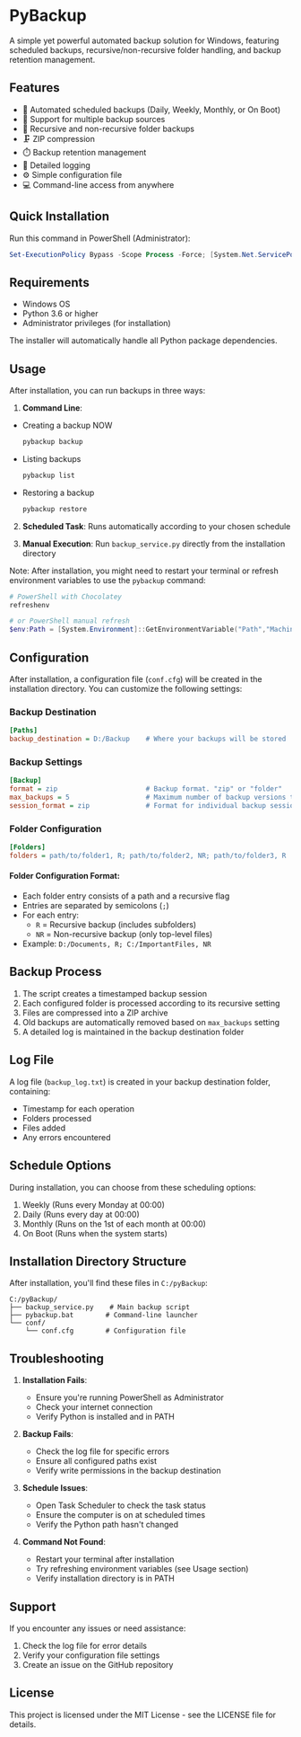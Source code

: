 # PyBackup

A simple yet powerful automated backup solution for Windows, featuring scheduled backups, recursive/non-recursive folder handling, and backup retention management.

## Features

- 🔄 Automated scheduled backups (Daily, Weekly, Monthly, or On Boot)
- 📁 Support for multiple backup sources
- 🌲 Recursive and non-recursive folder backups
- 🗜️ ZIP compression
- ⏱️ Backup retention management
- 📝 Detailed logging
- ⚙️ Simple configuration file
- 💻 Command-line access from anywhere

## Quick Installation

Run this command in PowerShell (Administrator):
```powershell
Set-ExecutionPolicy Bypass -Scope Process -Force; [System.Net.ServicePointManager]::SecurityProtocol = [System.Net.ServicePointManager]::SecurityProtocol -bor 3072; Invoke-WebRequest 'https://raw.githubusercontent.com/voidshaman/pyBackup/refs/heads/main/install.py' -OutFile "$env:TEMP\install.py"; python "$env:TEMP\install.py"
```

## Requirements

- Windows OS
- Python 3.6 or higher
- Administrator privileges (for installation)

The installer will automatically handle all Python package dependencies.

## Usage

After installation, you can run backups in three ways:

1. **Command Line**: 
- Creating a backup NOW
   ```bash
   pybackup backup
   ```
- Listing backups
   ```bash
   pybackup list
   ```
- Restoring a backup
   ```bash
   pybackup restore
   ```


2. **Scheduled Task**: Runs automatically according to your chosen schedule

3. **Manual Execution**: Run `backup_service.py` directly from the installation directory

Note: After installation, you might need to restart your terminal or refresh environment variables to use the `pybackup` command:
```powershell
# PowerShell with Chocolatey
refreshenv

# or PowerShell manual refresh
$env:Path = [System.Environment]::GetEnvironmentVariable("Path","Machine") + ";" + [System.Environment]::GetEnvironmentVariable("Path","User")
```

## Configuration

After installation, a configuration file (`conf.cfg`) will be created in the installation directory. You can customize the following settings:

### Backup Destination
```ini
[Paths]
backup_destination = D:/Backup    # Where your backups will be stored
```

### Backup Settings
```ini
[Backup]
format = zip                      # Backup format. "zip" or "folder"
max_backups = 5                   # Maximum number of backup versions to keep
session_format = zip              # Format for individual backup sessions
```

### Folder Configuration
```ini
[Folders]
folders = path/to/folder1, R; path/to/folder2, NR; path/to/folder3, R
```

#### Folder Configuration Format:
- Each folder entry consists of a path and a recursive flag
- Entries are separated by semicolons (`;`)
- For each entry:
  - `R` = Recursive backup (includes subfolders)
  - `NR` = Non-recursive backup (only top-level files)
- Example: `D:/Documents, R; C:/ImportantFiles, NR`

## Backup Process

1. The script creates a timestamped backup session
2. Each configured folder is processed according to its recursive setting
3. Files are compressed into a ZIP archive
4. Old backups are automatically removed based on `max_backups` setting
5. A detailed log is maintained in the backup destination folder

## Log File

A log file (`backup_log.txt`) is created in your backup destination folder, containing:
- Timestamp for each operation
- Folders processed
- Files added
- Any errors encountered

## Schedule Options

During installation, you can choose from these scheduling options:
1. Weekly (Runs every Monday at 00:00)
2. Daily (Runs every day at 00:00)
3. Monthly (Runs on the 1st of each month at 00:00)
4. On Boot (Runs when the system starts)

## Installation Directory Structure

After installation, you'll find these files in `C:/pyBackup`:
```
C:/pyBackup/
├── backup_service.py    # Main backup script
├── pybackup.bat        # Command-line launcher
└── conf/
    └── conf.cfg        # Configuration file
```

## Troubleshooting

1. **Installation Fails**: 
   - Ensure you're running PowerShell as Administrator
   - Check your internet connection
   - Verify Python is installed and in PATH

2. **Backup Fails**:
   - Check the log file for specific errors
   - Ensure all configured paths exist
   - Verify write permissions in the backup destination

3. **Schedule Issues**:
   - Open Task Scheduler to check the task status
   - Ensure the computer is on at scheduled times
   - Verify the Python path hasn't changed

4. **Command Not Found**:
   - Restart your terminal after installation
   - Try refreshing environment variables (see Usage section)
   - Verify installation directory is in PATH

## Support

If you encounter any issues or need assistance:
1. Check the log file for error details
2. Verify your configuration file settings
3. Create an issue on the GitHub repository

## License

This project is licensed under the MIT License - see the LICENSE file for details.

